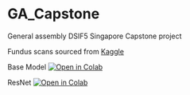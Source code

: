 # GA_Capstone
General assembly DSIF5 Singapore Capstone project

Fundus scans sourced from [Kaggle](https://www.kaggle.com/datasets/sshikamaru/glaucoma-detection)

Base Model [![Open in Colab](https://colab.research.google.com/assets/colab-badge.svg)](https://colab.research.google.com/github/yxmauw/GA_Capstone/blob/main/Base_model.ipynb)

ResNet [![Open in Colab](https://colab.research.google.com/assets/colab-badge.svg)](https://colab.research.google.com/github/yxmauw/GA_Capstone/blob/main/ResNet.ipynb)
